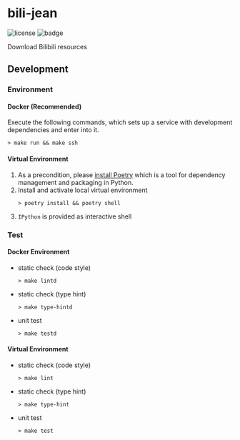 # bili-jean

![license](https://img.shields.io/github/license/usharerose/bili-jean)
![badge](https://img.shields.io/endpoint?url=https://gist.githubusercontent.com/usharerose/0390f119ad35dffc6e1e8441157d6f0f/raw/bili_jean_cov_badge.json)

Download Bilibili resources

## Development

### Environment

#### Docker (Recommended)
Execute the following commands, which sets up a service with development dependencies and enter into it.
```shell
> make run && make ssh
```

#### Virtual Environment
1. As a precondition, please [install Poetry](https://python-poetry.org/docs/1.7/#installation) which is a tool for dependency management and packaging in Python.
2. Install and activate local virtual environment
    ```shell
    > poetry install && poetry shell
    ```
3. `IPython` is provided as interactive shell

### Test

#### Docker Environment

* static check (code style)
  ```shell
  > make lintd
  ```

* static check (type hint)
  ```shell
  > make type-hintd
  ```

* unit test
  ```shell
  > make testd
  ```


#### Virtual Environment

* static check (code style)
  ```shell
  > make lint
  ```

* static check (type hint)
  ```shell
  > make type-hint
  ```

* unit test
  ```shell
  > make test
  ```

